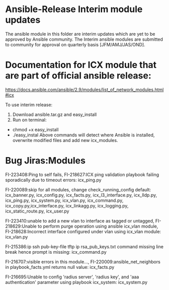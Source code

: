 # Ansible-Release Interim module updates

The ansible module in this folder are interim updates which are yet to be approved by Ansible community.
The Interim ansible modules are submitted to community for approval on quarterly basis [JFM/AMJ/JAS/OND].

# Documentation for ICX module that are part of official ansible release:
https://docs.ansible.com/ansible/2.9/modules/list_of_network_modules.html#icx

To use interim release:
1. Download ansible.tar.gz and easy_install
2. Run on terminal:
- chmod +x easy_install
- ./easy_instal
Above commands will detect where Ansible is installed, overwrite modified files and add new icx_modules.

# Bug Jiras:Modules
FI-223408:Ping to self fails, FI-218627:ICX ping validation playbook failing sporadically due to timeout errors: icx_ping.py  

FI-220089:skip for all modules, change check_running_config default: icx_banner.py, icx_config.py, icx_facts.py, icx_l3_interface.py, icx_lldp.py, icx_ping.py, icx_system.py,  icx_vlan.py, icx_command.py, icx_copy.py,icx_interface.py, icx_linkagg.py, icx_logging.py, icx_static_route.py, icx_user.py

FI-223410:unable to add a new vlan to interface as tagged or untagged, FI-218629:Unable to perform purge operation using ansible icx_vlan module, FI-218628:Incorrect interface configured under vlan using icx_vlan module: icx_vlan.py

FI-215386:ip ssh pub-key-file tftp ip rsa_pub_keys.txt command missing line break hence prompt is missing: icx_command.py

FI-216707:visible errors in this module…, FI-220009:ansible_net_neighbors in playbook_facts.yml returns null value: icx_facts.py

FI-216695:Unable to config 'radius server', 'radius key', and 'aaa authentication' parameter using playbook icx_system: icx_system.py  


